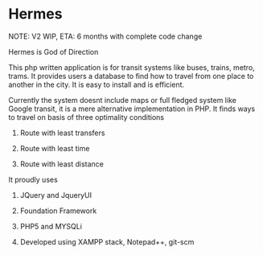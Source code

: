 Hermes
======

NOTE: V2 WIP, ETA: 6 months with complete code change

Hermes is God of Direction

This php written application is for transit systems like buses, trains, metro, trams. It provides users a database to find how to travel from one place to another in the city. It is easy to install and is efficient.

Currently the system doesnt include maps or full fledged system like Google transit, it is a mere alternative implementation in PHP. It finds ways to travel on basis of three optimality conditions

1. Route with least transfers

2. Route with least time 

3. Route with least distance


It proudly uses 

1. JQuery and JqueryUI

2. Foundation Framework

3. PHP5 and MYSQLi

4. Developed using XAMPP stack, Notepad++, git-scm



